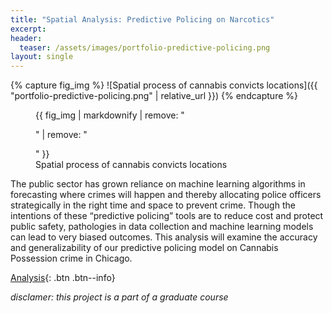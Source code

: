 ```yaml
---
title: "Spatial Analysis: Predictive Policing on Narcotics"
excerpt: 
header:
  teaser: /assets/images/portfolio-predictive-policing.png
layout: single
---
```

{% capture fig_img %}
![Spatial process of cannabis convicts locations]({{ "portfolio-predictive-policing.png" | relative_url }})
{% endcapture %}

<figure>
  {{ fig_img | markdownify | remove: "<p>" | remove: "</p>" }}
  <figcaption>Spatial process of cannabis convicts locations</figcaption>
</figure>

The public sector has grown reliance on machine learning algorithms in forecasting where crimes will happen and thereby allocating police officers strategically in the right time and space to prevent crime. Though the intentions of these “predictive policing” tools are to reduce cost and protect public safety, pathologies in data collection and machine learning models can lead to very biased outcomes. This analysis will examine the accuracy and generalizability of our predictive policing model on Cannabis Possession crime in Chicago.

[Analysis](https://gillianzhaoxz.github.io/508_html/PredictivePolicing_Chicago.html){: .btn .btn--info}

_disclamer: this project is a part of a graduate course_